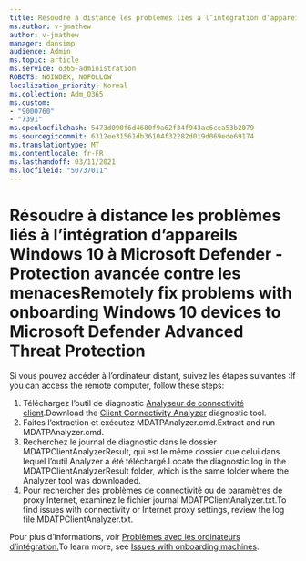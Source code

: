 ```yaml
---
title: Résoudre à distance les problèmes liés à l’intégration d’appareils Windows 10 à Microsoft Defender - Protection avancée contre les menaces
ms.author: v-jmathew
author: v-jmathew
manager: dansimp
audience: Admin
ms.topic: article
ms.service: o365-administration
ROBOTS: NOINDEX, NOFOLLOW
localization_priority: Normal
ms.collection: Adm_O365
ms.custom:
- "9000760"
- "7391"
ms.openlocfilehash: 5473d090f6d4680f9a62f34f943ac6cea53b2079
ms.sourcegitcommit: 6312ee31561db36104f32282d019d069ede69174
ms.translationtype: MT
ms.contentlocale: fr-FR
ms.lasthandoff: 03/11/2021
ms.locfileid: "50737011"
---
```

# <a name="remotely-fix-problems-with-onboarding-windows-10-devices-to-microsoft-defender-advanced-threat-protection"></a><span data-ttu-id="b8aff-102">Résoudre à distance les problèmes liés à l’intégration d’appareils Windows 10 à Microsoft Defender - Protection avancée contre les menaces</span><span class="sxs-lookup"><span data-stu-id="b8aff-102">Remotely fix problems with onboarding Windows 10 devices to Microsoft Defender Advanced Threat Protection</span></span>

<span data-ttu-id="b8aff-103">Si vous pouvez accéder à l’ordinateur distant, suivez les étapes suivantes :</span><span class="sxs-lookup"><span data-stu-id="b8aff-103">If you can access the remote computer, follow these steps:</span></span>

1. <span data-ttu-id="b8aff-104">Téléchargez l’outil de diagnostic [Analyseur de connectivité client](https://go.microsoft.com/fwlink/?linkid=2143466).</span><span class="sxs-lookup"><span data-stu-id="b8aff-104">Download the [Client Connectivity Analyzer](https://go.microsoft.com/fwlink/?linkid=2143466) diagnostic tool.</span></span>
2. <span data-ttu-id="b8aff-105">Faites l’extraction et exécutez MDATPAnalyzer.cmd.</span><span class="sxs-lookup"><span data-stu-id="b8aff-105">Extract and run MDATPAnalyzer.cmd.</span></span>
3. <span data-ttu-id="b8aff-106">Recherchez le journal de diagnostic dans le dossier MDATPClientAnalyzerResult, qui est le même dossier que celui dans lequel l’outil Analyzer a été téléchargé.</span><span class="sxs-lookup"><span data-stu-id="b8aff-106">Locate the diagnostic log in the MDATPClientAnalyzerResult folder, which is the same folder where the Analyzer tool was downloaded.</span></span>
4. <span data-ttu-id="b8aff-107">Pour rechercher des problèmes de connectivité ou de paramètres de proxy Internet, examinez le fichier journal MDATPClientAnalyzer.txt.</span><span class="sxs-lookup"><span data-stu-id="b8aff-107">To find issues with connectivity or Internet proxy settings, review the log file MDATPClientAnalyzer.txt.</span></span>

<span data-ttu-id="b8aff-108">Pour plus d’informations, voir [Problèmes avec les ordinateurs d’intégration.](https://go.microsoft.com/fwlink/?linkid=2143634)</span><span class="sxs-lookup"><span data-stu-id="b8aff-108">To learn more, see [Issues with onboarding machines](https://go.microsoft.com/fwlink/?linkid=2143634).</span></span>
